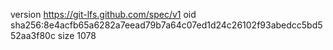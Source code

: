 version https://git-lfs.github.com/spec/v1
oid sha256:8e4acfb65a6282a7eead79b7a64c07ed1d24c26102f93abedcc5bd552aa3f80c
size 1078
